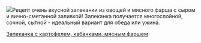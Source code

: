 <!--2025-08-19 13:40:03-->
<div class="yb">
  <div class="rss povarenok"><a href="https://www.povarenok.ru/recipes/show/183007/"><img src="https://www.povarenok.ru/data/cache/2025aug/19/37/3187451_87618-640x480.jpg"></a>Рецепт очень вкусной запеканки из овощей и мясного фарша с сыром и яично-сметанной заливкой! Запеканка получается многослойной, сочной, сытной - идеальный вариант для обеда или ужина. <p class="titl"><a href="https://www.povarenok.ru/recipes/show/183007/">Запеканка с картофелем, кабачками, мясным фаршем</a></p></div>
</div>
